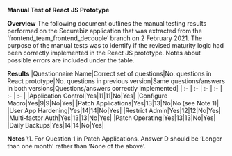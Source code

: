 ﻿**Manual Test of React JS Prototype**

**Overview**
The following document outlines the manual testing results performed on the Securebiz application that was extracted from the ‘frontend\_team\_frontend\_decouple’ branch on 2 February 2021. The purpose of the manual tests was to identify if the revised maturity logic had been correctly implemented in the React JS prototype. Notes about possible errors are included under the table.

**Results**
|Questionnaire Name|Correct set of questions|No. questions in React prototype|No. questions in previous version|Same questions/answers in both versions|Questions/answers correctly implemented|
| :- | :- | :- | :- | :- | :- |
|Application Control|Yes|11|11|No|Yes|
|Configure Macro|Yes|9|9|No|Yes|
|Patch Applications|Yes|13|13|No|No (see Note 1)|
|User App Hardening|Yes|14|14|No|Yes|
|Restrict Admin|Yes|12|12|No|Yes|
|Multi-factor Auth|Yes|13|13|No|Yes|
|Patch Operating|Yes|13|13|No|Yes|
|Daily Backups|Yes|14|14|No|Yes|

**Notes**
\1. For Question 1 in Patch Applications. Answer D should be ‘Longer than one month’ rather than ‘None of the above’.

